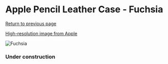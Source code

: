 # Apple Pencil Leather Case - Fuchsia

[Return to previous page](/pencil)

[High-resolution image from Apple](https://store.storeimages.cdn-apple.com/8756/as-images.apple.com/is/MR582?wid=4500&hei=4500&fmt=png)

<div style="width: 384px"><img src="/everysource/MR582.png" alt="Fuchsia"></div>

### Under construction
